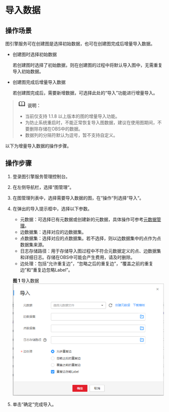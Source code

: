 # 导入数据<a name="ges_01_0057"></a>

## 操作场景<a name="section92613514355"></a>

图引擎服务可在创建图是选择初始数据，也可在创建图完成后增量导入数据。

-   创建图时选择初始数据

    若创建图时选择了初始数据，则在创建图的过程中将默认导入图中，无需重复导入初始数据。

-   创建图完成后增量导入数据

    若创建图完成后，需要新增数据，可选择此处的“导入”功能进行增量导入。


>![](public_sys-resources/icon-note.gif) **说明：**   
>-   当前仅支持 1.1.8 以上版本的图的增量导入功能。  
>-   为防止系统重启时，不能正常恢复导入图数据，建议在使用图期间，不要删除存储在OBS中的数据。  
>-   数据列的分隔符默认为逗号，暂不支持自定义。  

以下为增量导入数据的操作步骤。

## 操作步骤<a name="section1292513134119"></a>

1.  登录图引擎服务管理控制台。
2.  在左侧导航栏，选择“图管理“。
3.  在图管理列表中，选择需要导入数据的图，在“操作“列选择“导入“。
4.  在弹出的导入提示框中，选择以下参数。

    -   元数据：可选择已有元数据或创建新的元数据，具体操作可参考[元数据管理](元数据管理.md)。
    -   边数据集：选择对应的边数据集。
    -   点数据集：选择对应的点数据集。若不选择，则以边数据集中的点作为点数据集来源。
    -   日志存储路径：用于存储导入图过程中不符合元数据定义的点、边数据集和详细日志。存储在OBS中可能会产生费用，请及时删除。
    -   边处理：包括“允许重复边”，“忽略之后的重复边”，“覆盖之前的重复边”和“重复边忽略Label”。

    **图 1**  导入数据<a name="fig14660173510258"></a>  
    ![](figures/导入数据.png "导入数据")

5.  单击“确定“完成导入。

